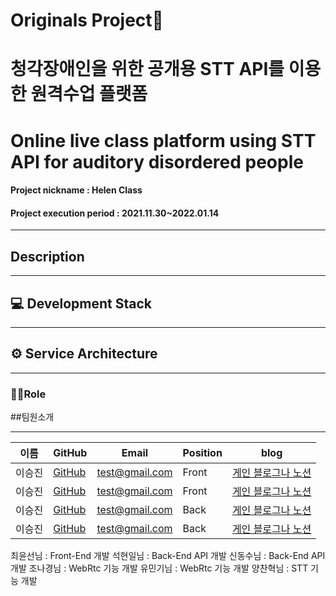 # Originals Project📖
# 청각장애인을 위한 공개용 STT API를 이용한 원격수업 플랫폼
# Online live class platform using STT API for auditory disordered people
#### Project nickname : Helen Class
#### Project execution period : 2021.11.30~2022.01.14

-----------------------
## Description


-----------------------
## 💻 Development Stack  


-----------------------
## ⚙ Service Architecture

---

### 🙋‍♂️Role


##팀원소개 <a id="2" />
<hr/>

이름 | GitHub |  Email | Position | blog
 --- | ------- | ------| ---- | ----
이승진 | [GitHub](#) | test@gmail.com | Front | [게인 블로그나 노션](#)
이승진 | [GitHub](#) | test@gmail.com | Front | [게인 블로그나 노션](#)
이승진 | [GitHub](#) | test@gmail.com | Back | [게인 블로그나 노션](#)
이승진 | [GitHub](#) | test@gmail.com | Back | [게인 블로그나 노션](#)



최윤선님 : Front-End 개발
석현일님 : Back-End API 개발
신동수님 : Back-End API 개발
조나경님 : WebRtc 기능 개발
유민기님 : WebRtc 기능 개발
양찬혁님 : STT 기능 개발 

